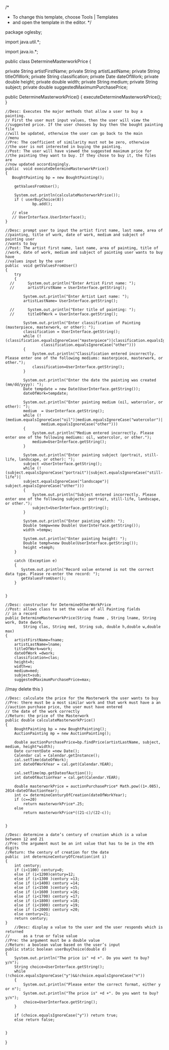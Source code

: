 /*
 * To change this template, choose Tools | Templates
 * and open the template in the editor.
 */

package oglesby;

import java.util.*;

import java.io.*;

public class DetermineMasterworkPrice
{

private String artistFirstName;
private String artistLastName;
private String titleOfWork;
private String classification;
private Date dateOfWork;
private double height;
private double width;
private String medium;
private String subject;
private double suggestedMaximumPurchasePrice;


public DetermineMasterworkPrice()
{
    executeDetermineMasterworkPrice();
}

    //Desc: Executes the major methods that allow a user to buy a painting.
    // First the user must input values, then the user will view the
    //suggested price. If the user chooses by buy then the bought painting file
    //will be updated, otherwise the user can go back to the main
    //menu
    //Pre: The coefficient of similarity must not be zero, otherwise
    //the user is not interested in buying the painting.
    //Post: The user will have viewed the suggested maximum price for
    //the painting they want to buy. If they chose to buy it, the files are
    //now updated accordingingly.
    public  void executeDetermineMasterworkPrice()
    {
       BoughtPainting bp = new BoughtPainting();

        getValuesFromUser();
       
        System.out.println(calculateMasterworkPrice());
        if ( userBuyChoice(8))
                bp.add();
       
       // else
       // UserInterface.UserInterface();
    }

    //Desc: prompt user to input the artist first name, last name, area of
    //painting, title of work, date of work, medium and subject of painting user
    //wants to buy
    //Post: The artist first name, last name, area of painting, title of
    //work, date of work, medium and subject of painting user wants to buy have
    //values input by the user
    public  void getValuesFromUser()
    {
        try
        {
      //      System.out.println("Enter Artist First name: ");
      //      artistFirstName = UserInterface.getString();

            System.out.println("Enter Artist Last name: ");
            artistLastName= UserInterface.getString();

      //      System.out.println("Enter title of painting: ");
      //      titleOfWork = UserInterface.getString();

            System.out.println("Enter classification of Painting (masterpiece, masterwork, or other): ");
            classification = UserInterface.getString();
            while (!(classification.equalsIgnoreCase("masterpiece")|classification.equalsIgnoreCase("masterwork")|
                    classification.equalsIgnoreCase("other")))
            {
                System.out.println("Classification entered incorrectly. Please enter one of the following mediums: masterpiece, masterwork, or other.");
                classification=UserInterface.getString();
            }

            System.out.println("Enter the date the painting was created (mm/dd/yyyy): ");
            Date tempdate = new Date(UserInterface.getString());
            dateOfWork=tempdate;

            System.out.println("Enter painting medium (oil, watercolor, or other): ");
            medium  = UserInterface.getString();
            while (!(medium.equalsIgnoreCase("oil")|medium.equalsIgnoreCase("watercolor")|
                    medium.equalsIgnoreCase("other")))
            {
                System.out.println("Medium entered incorrectly. Please enter one of the following mediums: oil, watercolor, or other.");
                medium=UserInterface.getString();
            }

            System.out.println("Enter painting subject (portrait, still-life, landscape, or other): ");
            subject =UserInterface.getString();
            while (!(subject.equalsIgnoreCase("portrait")|subject.equalsIgnoreCase("still-life")|
            subject.equalsIgnoreCase("landscape")| subject.equalsIgnoreCase("other")))
            {
                System.out.println("Subject entered incorrectly. Please enter one of the following subjects: portrait, still-life, landscape, or other.");
                subject=UserInterface.getString();
            }

            System.out.println("Enter painting width: ");
            Double tempw=new Double( UserInterface.getString());
            width =tempw;

            System.out.println("Enter painting height: ");
            Double temph=new Double(UserInterface.getString());
            height =temph;
        }

        catch (Exception e)
        {
           System.out.println("Record value entered is not the correct data type. Please re-enter the record: ");
           getValuesFromUser();
        }


    }

    //Desc: constructor for DetermineOtherWorkPrice
    //Post: allows class to set the value of all Painting fields
    // in a record
    public DetermineMasterworkPrice(String fname , String lname, String work, Date dwork,
            String clas, String med, String sub, double h,double w,double max)
    {
		artistFirstName=fname;
		artistLastName=lname;
		titleOfWork=work;
		dateOfWork =dwork;
		classification=clas;
		height=h;
		width=w;
		medium=med;
		subject=sub;
		suggestedMaximumPurchasePrice=max;
    
//may delete this
    }




    //Desc: calculate the price for the Masterwork the user wants to buy
    //Pre: there must be a most similar work and that work must have a an
    //auction purchase price, the user must have entered
    // the date of the work correctly
    //Return: the price of the Masterwork
    public double calculateMasterworkPrice()
    {
        BoughtPainting bp = new BoughtPainting();
        AuctionPainting mp = new AuctionPainting();

    	double auctionPurchasePrice=bp.findPrice(artistLastName, subject, medium, height*width);
    	Date currentDate =new Date();
    	Calendar cal = Calendar.getInstance();
        cal.setTime(dateOfWork);
        int dateOfWorkYear = cal.get(Calendar.YEAR);
      
        cal.setTime(mp.getDateofAuction());
        int dateOfAuctionYear = cal.get(Calendar.YEAR);

        double masterworkPrice = auctionPurchasePrice* Math.pow((1+.085), 2014-dateOfAuctionYear);
    	int c= determineCenturyOfCreation(dateOfWorkYear);
    	if (c==20)
    		return masterworkPrice*.25;
    	else
    		return masterworkPrice*((21-c)/(22-c));
         
         
    }

    //Desc: determine a date’s century of creation which is a value between 12 and 21
    //Pre: the argument must be an int value that has to be in the 4th digits
    //Return: the century of creation for the date
    public  int determineCenturyOfCreation(int i)
    {
        int century;
        if (i<1100) century=0;
        else if (i<1200)century=12;
        else if (i<1300 )century =13;
        else if (i<1400) century =14;
        else if (i<1500 )century =15;
        else if (i<1600 )century =16;
        else if (i<1700) century =17;
        else if (i<1800) century =18;
        else if (i<1900) century =19;
        else if (i<2000) century =20;
        else century=21;
        return century;
    }
        //Desc: display a value to the user and the user responds which is returned
    //      as a true or false value
    //Pre: the argument must be a double value
    //Return: a boolean value based on the user’s input
    public static boolean userBuyChoice(double d) 
    {
    	System.out.println("The price is" +d +". Do you want to buy? y/n");
    	String choice=UserInterface.getString();
        while (!choice.equalsIgnoreCase("y")&&!choice.equalsIgnoreCase("n"))
        {
            System.out.println("Please enter the correct format, either y or n");
            System.out.println("The price is" +d +". Do you want to buy? y/n");
            choice=UserInterface.getString();
        }

        if (choice.equalsIgnoreCase("y")) return true;
        else return false;


    }

}



